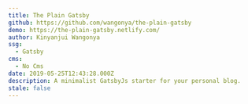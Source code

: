 ```yaml
---
title: The Plain Gatsby
github: https://github.com/wangonya/the-plain-gatsby
demo: https://the-plain-gatsby.netlify.com/
author: Kinyanjui Wangonya
ssg:
  - Gatsby
cms:
  - No Cms
date: 2019-05-25T12:43:28.000Z
description: A minimalist GatsbyJs starter for your personal blog.
stale: false
---
```

